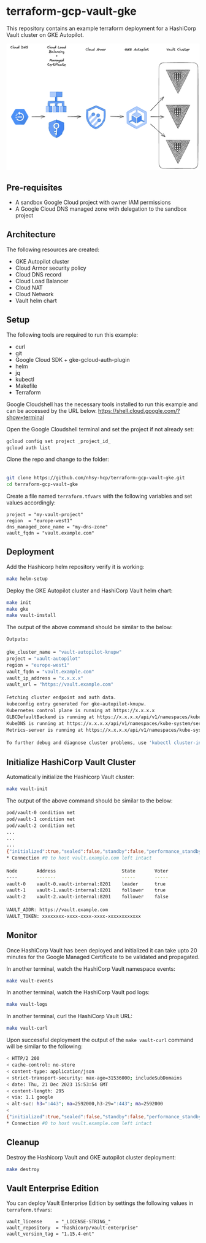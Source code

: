 # terraform-gcp-vault-gke
This repository contains an example terraform deployment for a HashiCorp Vault cluster on GKE Autopilot.

![overview](docs/overview.png)

## Pre-requisites
- A sandbox Google Cloud project with owner IAM permissions
- A Google Cloud DNS managed zone with delegation to the sandbox project

## Architecture
The following resources are created:
- GKE Autopilot cluster
- Cloud Armor security policy 
- Cloud DNS record
- Cloud Load Balancer
- Cloud NAT
- Cloud Network
- Vault helm chart

## Setup
The following tools are required to run this example:
- curl
- git
- Google Cloud SDK + gke-gcloud-auth-plugin
- helm
- jq
- kubectl
- Makefile
- Terraform

Google Cloudshell has the necessary tools installed to run this example and can be accessed by the URL below.
https://shell.cloud.google.com/?show=terminal

Open the Google Cloudshell terminal and set the project if not already set:
```bash
gcloud config set project _project_id_
gcloud auth list
```

Clone the repo and change to the folder:
```bash

git clone https://github.com/nhsy-hcp/terraform-gcp-vault-gke.git
cd terraform-gcp-vault-gke
```
Create a file named `terraform.tfvars` with the following variables and set values accordingly:
```hcl
project = "my-vault-project"
region  = "europe-west1"
dns_managed_zone_name = "my-dns-zone"
vault_fqdn = "vault.example.com"
```

## Deployment
Add the Hashicorp helm repository verify it is working:
```bash
make helm-setup
````

Deploy the GKE Autopilot cluster and HashiCorp Vault helm chart:
```bash
make init
make gke
make vault-install
```
The output of the above command should be similar to the below:
```bash
Outputs:

gke_cluster_name = "vault-autopilot-knupw"
project = "vault-autopilot"
region = "europe-west1"
vault_fqdn = "vault.example.com"
vault_ip_address = "x.x.x.x"
vault_url = "https://vault.example.com"

Fetching cluster endpoint and auth data.
kubeconfig entry generated for gke-autopilot-knupw.
Kubernetes control plane is running at https://x.x.x.x
GLBCDefaultBackend is running at https://x.x.x.x/api/v1/namespaces/kube-system/services/default-http-backend:http/proxy
KubeDNS is running at https://x.x.x.x/api/v1/namespaces/kube-system/services/kube-dns:dns/proxy
Metrics-server is running at https://x.x.x.x/api/v1/namespaces/kube-system/services/https:metrics-server:/proxy

To further debug and diagnose cluster problems, use 'kubectl cluster-info dump'.
```

## Initialize HashiCorp Vault Cluster
Automatically initialize the Hashicorp Vault cluster:
```bash
make vault-init
```
The output of the above command should be similar to the below:
```bash
pod/vault-0 condition met
pod/vault-1 condition met
pod/vault-2 condition met
...
...
...
{"initialized":true,"sealed":false,"standby":false,"performance_standby":false,"replication_performance_mode":"disabled","replication_dr_mode":"disabled","server_time_utc":1702926169,"version":"1.15.4","cluster_name":"vault-cluster-1d3bdd59","cluster_id":"8fa6f6cf-e9f8-0ee6-4d03-b6d0a051f6b2"}
* Connection #0 to host vault.example.com left intact

Node       Address                        State       Voter
----       -------                        -----       -----
vault-0    vault-0.vault-internal:8201    leader      true
vault-1    vault-1.vault-internal:8201    follower    true
vault-2    vault-2.vault-internal:8201    follower    false

VAULT_ADDR: https://vault.example.com
VAULT_TOKEN: xxxxxxxx-xxxx-xxxx-xxxx-xxxxxxxxxxxx
```

## Monitor 
Once HashiCorp Vault has been deployed and initialized it can take upto 20 minutes for the Google Managed Certificate to be validated and propagated.

In another terminal, watch the HashiCorp Vault namespace events:
```bash
make vault-events
```
In another terminal, watch the HashiCorp Vault pod logs:
```bash
make vault-logs
```
In another terminal, curl the HashiCorp Vault URL:
```bash
make vault-curl
```
Upon successful deployment the output of the `make vault-curl` command will be similar to the following:
```bash
< HTTP/2 200 
< cache-control: no-store
< content-type: application/json
< strict-transport-security: max-age=31536000; includeSubDomains
< date: Thu, 21 Dec 2023 15:53:54 GMT
< content-length: 295
< via: 1.1 google
< alt-svc: h3=":443"; ma=2592000,h3-29=":443"; ma=2592000
< 
{"initialized":true,"sealed":false,"standby":false,"performance_standby":false,"replication_performance_mode":"disabled","replication_dr_mode":"disabled","server_time_utc":1703174034,"version":"1.15.4","cluster_name":"vault-cluster-60faa0bd","cluster_id":"1192efbe-f8d0-0c09-8663-26d2d363c896"}
* Connection #0 to host vault.example.com left intact

```
## Cleanup
Destroy the Hashicorp Vault and GKE autopilot cluster deployment:
```bash
make destroy
```

## Vault Enterprise Edition
You can deploy Vault Enterprise Edition by settings the following values in `terraform.tfvars`:
```hcl
vault_license     = "_LICENSE-STRING_"
vault_repository  = "hashicorp/vault-enterprise"
vault_version_tag = "1.15.4-ent"
```
